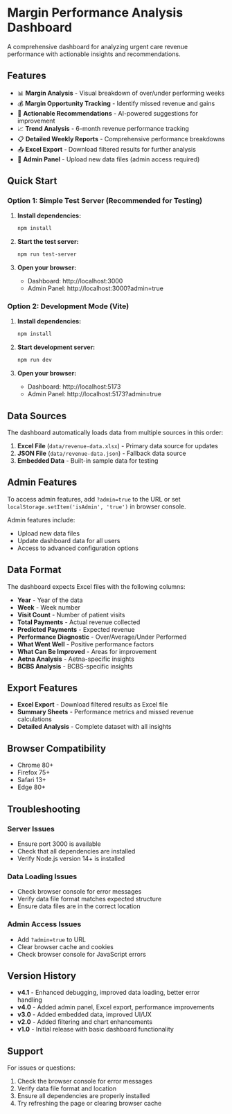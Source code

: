 # Margin Performance Analysis Dashboard

A comprehensive dashboard for analyzing urgent care revenue performance with actionable insights and recommendations.

## Features

- 📊 **Margin Analysis** - Visual breakdown of over/under performing weeks
- 💰 **Margin Opportunity Tracking** - Identify missed revenue and gains
- 🎯 **Actionable Recommendations** - AI-powered suggestions for improvement
- 📈 **Trend Analysis** - 6-month revenue performance tracking
- 📋 **Detailed Weekly Reports** - Comprehensive performance breakdowns
- 📤 **Excel Export** - Download filtered results for further analysis
- 🔧 **Admin Panel** - Upload new data files (admin access required)

## Quick Start

### Option 1: Simple Test Server (Recommended for Testing)

1. **Install dependencies:**
   ```bash
   npm install
   ```

2. **Start the test server:**
   ```bash
   npm run test-server
   ```

3. **Open your browser:**
   - Dashboard: http://localhost:3000
   - Admin Panel: http://localhost:3000?admin=true

### Option 2: Development Mode (Vite)

1. **Install dependencies:**
   ```bash
   npm install
   ```

2. **Start development server:**
   ```bash
   npm run dev
   ```

3. **Open your browser:**
   - Dashboard: http://localhost:5173
   - Admin Panel: http://localhost:5173?admin=true

## Data Sources

The dashboard automatically loads data from multiple sources in this order:

1. **Excel File** (`data/revenue-data.xlsx`) - Primary data source for updates
2. **JSON File** (`data/revenue-data.json`) - Fallback data source  
3. **Embedded Data** - Built-in sample data for testing

## Admin Features

To access admin features, add `?admin=true` to the URL or set `localStorage.setItem('isAdmin', 'true')` in browser console.

Admin features include:
- Upload new data files
- Update dashboard data for all users
- Access to advanced configuration options

## Data Format

The dashboard expects Excel files with the following columns:

- **Year** - Year of the data
- **Week** - Week number
- **Visit Count** - Number of patient visits
- **Total Payments** - Actual revenue collected
- **Predicted Payments** - Expected revenue
- **Performance Diagnostic** - Over/Average/Under Performed
- **What Went Well** - Positive performance factors
- **What Can Be Improved** - Areas for improvement
- **Aetna Analysis** - Aetna-specific insights
- **BCBS Analysis** - BCBS-specific insights

## Export Features

- **Excel Export** - Download filtered results as Excel file
- **Summary Sheets** - Performance metrics and missed revenue calculations
- **Detailed Analysis** - Complete dataset with all insights

## Browser Compatibility

- Chrome 80+
- Firefox 75+
- Safari 13+
- Edge 80+

## Troubleshooting

### Server Issues
- Ensure port 3000 is available
- Check that all dependencies are installed
- Verify Node.js version 14+ is installed

### Data Loading Issues
- Check browser console for error messages
- Verify data file format matches expected structure
- Ensure data files are in the correct location

### Admin Access Issues
- Add `?admin=true` to URL
- Clear browser cache and cookies
- Check browser console for JavaScript errors

## Version History

- **v4.1** - Enhanced debugging, improved data loading, better error handling
- **v4.0** - Added admin panel, Excel export, performance improvements
- **v3.0** - Added embedded data, improved UI/UX
- **v2.0** - Added filtering and chart enhancements
- **v1.0** - Initial release with basic dashboard functionality

## Support

For issues or questions:
1. Check the browser console for error messages
2. Verify data file format and location
3. Ensure all dependencies are properly installed
4. Try refreshing the page or clearing browser cache
